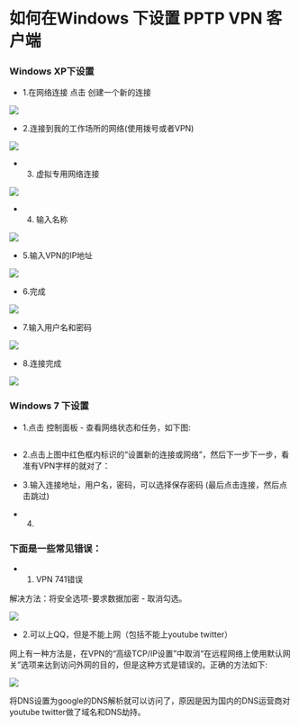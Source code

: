 <!-- --- tag: faq windows vpn -->
<!-- --- title: 如何在Windows 下设置 PPTP VPN 客户端 -->
# 如何在Windows 下设置 PPTP VPN 客户端

### Windows XP下设置

* 1.在网络连接 点击 创建一个新的连接

![](http://i1.51hosting.com/2014-09-01_10_25_vpn1.jpg)

* 2.连接到我的工作场所的网络(使用拨号或者VPN)

![](http://i1.51hosting.com/2014-09-01_10_27_vpn2.jpg)

* 3. 虚拟专用网络连接

![](http://i1.51hosting.com/2014-09-01_10_28_vpn3.jpg)

* 4. 输入名称

![](http://i1.51hosting.com/2014-09-01_10_29_vpn4.jpg)

* 5.输入VPN的IP地址

![](http://i1.51hosting.com/2014-09-01_10_30_vpn5.jpg)

* 6.完成

![](http://i1.51hosting.com/2014-09-01_10_31_vpn6.jpg)

* 7.输入用户名和密码

![](http://i1.51hosting.com/2014-09-01_10_32_vpn7.jpg)

* 8.连接完成

![](http://i1.51hosting.com/2014-09-01_10_33_vpn8.jpg)

### Windows 7 下设置

* 1.点击 控制面板 - 查看网络状态和任务，如下图:

![]()

* 2.点击上图中红色框内标识的“设置新的连接或网络”，然后下一步下一步，看准有VPN字样的就对了：

* 3.输入连接地址，用户名，密码，可以选择保存密码 (最后点击连接，然后点击跳过)

* 4.


### 下面是一些常见错误：

* 1. VPN 741错误

解决方法：将安全选项-要求数据加密 - 取消勾选。

![](http://i1.51hosting.com/2014-09-01_10_36_VPN9.jpg)

* 2.可以上QQ，但是不能上网（包括不能上youtube twitter）

网上有一种方法是，在VPN的“高级TCP/IP设置”中取消“在远程网络上使用默认网关”选项来达到访问外网的目的，但是这种方式是错误的。正确的方法如下:

![](http://i1.51hosting.com/2014-09-01_10_37_vpn10.jpg)

将DNS设置为google的DNS解析就可以访问了，原因是因为国内的DNS运营商对youtube twitter做了域名和DNS劫持。





